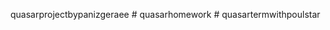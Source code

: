 quasarprojectbypanizgeraee #   q u a s a r h o m e w o r k  
 #   q u a s a r t e r m w i t h p o u l s t a r  
 